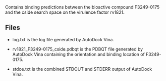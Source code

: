 Contains binding predictions between the bioactive compound F3249-0175 and the cside search space on the virulence factor rv1821.

## Files

- log.txt is the log file generated by AutoDock Vina.

- rv1821_F3249-0175_cside.pdbqt is the PDBQT file generated by AutoDock Vina containing the orientation and binding location of F3249-0175.

- stdoe.txt is the combined STDOUT and STDERR output of AutoDock Vina.

